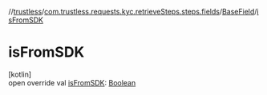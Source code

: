 //[trustless](../../../index.md)/[com.trustless.requests.kyc.retrieveSteps.steps.fields](../index.md)/[BaseField](index.md)/[isFromSDK](is-from-s-d-k.md)

# isFromSDK

[kotlin]\
open override val [isFromSDK](is-from-s-d-k.md): [Boolean](https://kotlinlang.org/api/latest/jvm/stdlib/kotlin/-boolean/index.html)
